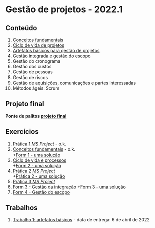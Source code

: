# Gestão de projetos - 2022.1

## Conteúdo
1. [Conceitos fundamentais](pjto_aulas/pjto_1.pdf)
2. [Ciclo de vida de projetos](pjto_aulas/pjto_2.pdf)
3. [Artefatos básicos para gestão de projetos](pjto_aulas/pjto_3.pdf)
4. [Gestão integrada e gestão do escopo](pjto_aulas/pjto_4.pdf)
5. Gestão do cronograma
6. Gestão dos custos
7. Gestão de pessoas
8. Gestão de riscos
9. Gestão de aquisições, comunicações e partes interessadas
10. Métodos ágeis: Scrum

## Projeto final
**Ponte de palitos [projeto final](pjto_projeto_final.pdf)**

## Exercícios

1. [Prática 1 *MS Project*](pjto_aulas/pratica1_msproject.md) - o.k.
2. [Conceitos fundamentais](https://forms.gle/o837NnA29qcVmz796) - o.k.  
+[Form 1 - uma solução](pjto_aulas/Form_conceitos_iniciais.pdf)
3. [Ciclo de vida e processos](https://forms.gle/xryaYDTNHqzEX9a47)  
+[Form 2 - uma solução](pjto_aulas/Form_ciclo_de_vida.pdf)
4. [Prática 2 *MS Project*](pjto_aulas/pratica2_msproject.md)  
+[Prática 2 - uma solução](pjto_aulas/pjto_pratica2.mpp)
5. [Prática 3 *MS Project*](pjto_aulas/pratica3_msproject.md)
6. [Form 3 - Gestão da integração](https://forms.gle/HUC4BxwVMno2wAhp8)
+[Form 3 - uma solução](pjto_aulas/Form_integracao.pdf) 
7. [Form 4 - Gestão do escopo](https://forms.gle/KoYKn6p4CHtsnPZU9)

## Trabalhos

1. [Trabalho 1: artefatos básicos](pjto_aulas/pjto_trabalho_1.pdf) - data de entrega: 6 de abril de 2022
